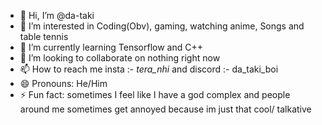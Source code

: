 - 👋 Hi, I’m @da-taki
- 👀 I’m interested in Coding(Obv), gaming, watching anime, Songs and table tennis
- 🌱 I’m currently learning Tensorflow and C++
- 💞️ I’m looking to collaborate on nothing right now
- 📫 How to reach me insta :- _tera_nhi_ and discord :- da_taki_boi
- 😄 Pronouns: He/Him
- ⚡ Fun fact: sometimes I feel like I have a god complex and people around me sometimes get annoyed because im just that cool/ talkative

<!---
da-taki/da-taki is a ✨ special ✨ repository because its `README.md` (this file) appears on your GitHub profile.
You can click the Preview link to take a look at your changes.
--->

